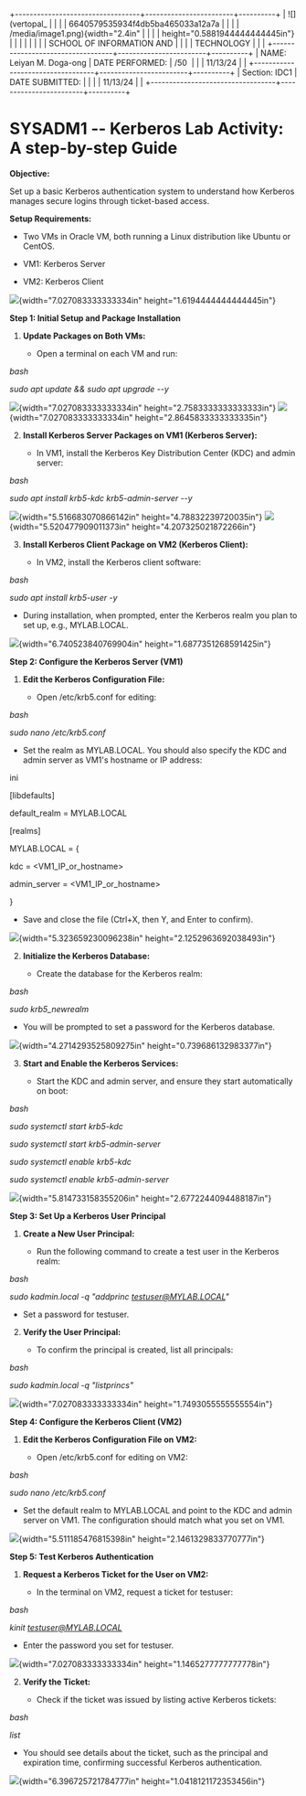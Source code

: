 +----------------------------------+------------------------+----------+
| ![](vertopal_                    |                        |          |
| 6640579535934f4db5ba465033a12a7a |                        |          |
| /media/image1.png){width="2.4in" |                        |          |
| height="0.5881944444444445in"}   |                        |          |
|                                  |                        |          |
| SCHOOL OF INFORMATION AND        |                        |          |
| TECHNOLOGY                       |                        |          |
+----------------------------------+------------------------+----------+
| NAME: Leiyan M. Doga-ong         | DATE PERFORMED:        | /50      |
|                                  | 11/13/24               |          |
+----------------------------------+------------------------+----------+
| Section: IDC1                    | DATE SUBMITTED:        |          |
|                                  | 11/13/24               |          |
+----------------------------------+------------------------+----------+

# SYSADM1 -- Kerberos Lab Activity: A step-by-step Guide

**Objective:**

Set up a basic Kerberos authentication system to understand how Kerberos
manages secure logins through ticket-based access.

**Setup Requirements:**

-   Two VMs in Oracle VM, both running a Linux distribution like Ubuntu
    or CentOS.

-   VM1: Kerberos Server

-   VM2: Kerberos Client

![](vertopal_6640579535934f4db5ba465033a12a7a/media/image2.png){width="7.027083333333334in"
height="1.6194444444444445in"}

**Step 1: Initial Setup and Package Installation**

1.  **Update Packages on Both VMs:**

    -   Open a terminal on each VM and run:

*bash*

*sudo apt update && sudo apt upgrade --y*

![](vertopal_6640579535934f4db5ba465033a12a7a/media/image3.png){width="7.027083333333334in"
height="2.7583333333333333in"}
![](vertopal_6640579535934f4db5ba465033a12a7a/media/image4.png){width="7.027083333333334in"
height="2.8645833333333335in"}

2.  **Install Kerberos Server Packages on VM1 (Kerberos Server):**

    -   In VM1, install the Kerberos Key Distribution Center (KDC) and
        admin server:

*bash*

*sudo apt install krb5-kdc krb5-admin-server --y*

![](vertopal_6640579535934f4db5ba465033a12a7a/media/image5.png){width="5.516683070866142in"
height="4.78832239720035in"}
![](vertopal_6640579535934f4db5ba465033a12a7a/media/image6.png){width="5.520477909011373in"
height="4.207325021872266in"}

3.  **Install Kerberos Client Package on VM2 (Kerberos Client):**

    -   In VM2, install the Kerberos client software:

*bash*

*sudo apt install krb5-user -y*

-   During installation, when prompted, enter the Kerberos realm you
    plan to set up, e.g., MYLAB.LOCAL.

![](vertopal_6640579535934f4db5ba465033a12a7a/media/image7.png){width="6.740523840769904in"
height="1.6877351268591425in"}

**Step 2: Configure the Kerberos Server (VM1)**

1.  **Edit the Kerberos Configuration File:**

    -   Open /etc/krb5.conf for editing:

*bash*

*sudo nano /etc/krb5.conf*

-   Set the realm as MYLAB.LOCAL. You should also specify the KDC and
    admin server as VM1's hostname or IP address:

ini

\[libdefaults\]

default_realm = MYLAB.LOCAL

\[realms\]

MYLAB.LOCAL = {

kdc = \<VM1_IP_or_hostname\>

admin_server = \<VM1_IP_or_hostname\>

}

-   Save and close the file (Ctrl+X, then Y, and Enter to confirm).

![](vertopal_6640579535934f4db5ba465033a12a7a/media/image8.png){width="5.323659230096238in"
height="2.1252963692038493in"}

2.  **Initialize the Kerberos Database:**

    -   Create the database for the Kerberos realm:

*bash*

*sudo krb5_newrealm*

-   You will be prompted to set a password for the Kerberos database.

![](vertopal_6640579535934f4db5ba465033a12a7a/media/image9.png){width="4.2714293525809275in"
height="0.739686132983377in"}

3.  **Start and Enable the Kerberos Services:**

    -   Start the KDC and admin server, and ensure they start
        automatically on boot:

*bash*

*sudo systemctl start krb5-kdc*

*sudo systemctl start krb5-admin-server*

*sudo systemctl enable krb5-kdc*

*sudo systemctl enable krb5-admin-server*

![](vertopal_6640579535934f4db5ba465033a12a7a/media/image10.png){width="5.814733158355206in"
height="2.6772244094488187in"}

**Step 3: Set Up a Kerberos User Principal**

1.  **Create a New User Principal:**

    -   Run the following command to create a test user in the Kerberos
        realm:

*bash*

*sudo kadmin.local -q \"addprinc testuser@MYLAB.LOCAL\"*

-   Set a password for testuser.

2.  **Verify the User Principal:**

    -   To confirm the principal is created, list all principals:

*bash*

*sudo kadmin.local -q \"listprincs\"*

![](vertopal_6640579535934f4db5ba465033a12a7a/media/image11.png){width="7.027083333333334in"
height="1.7493055555555554in"}

**Step 4: Configure the Kerberos Client (VM2)**

1.  **Edit the Kerberos Configuration File on VM2:**

    -   Open /etc/krb5.conf for editing on VM2:

*bash*

*sudo nano /etc/krb5.conf*

-   Set the default realm to MYLAB.LOCAL and point to the KDC and admin
    server on VM1. The configuration should match what you set on VM1.

![](vertopal_6640579535934f4db5ba465033a12a7a/media/image12.png){width="5.511185476815398in"
height="2.1461329833770777in"}

**Step 5: Test Kerberos Authentication**

1.  **Request a Kerberos Ticket for the User on VM2:**

    -   In the terminal on VM2, request a ticket for testuser:

*bash*

*kinit testuser@MYLAB.LOCAL*

-   Enter the password you set for testuser.

![](vertopal_6640579535934f4db5ba465033a12a7a/media/image13.png){width="7.027083333333334in"
height="1.1465277777777778in"}

2.  **Verify the Ticket:**

    -   Check if the ticket was issued by listing active Kerberos
        tickets:

*bash*

*list*

-   You should see details about the ticket, such as the principal and
    expiration time, confirming successful Kerberos authentication.

![](vertopal_6640579535934f4db5ba465033a12a7a/media/image14.png){width="6.396725721784777in"
height="1.0418121172353456in"}

